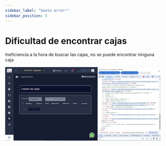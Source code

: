 ```yaml
---
sidebar_label: "Sexto error!"
sidebar_position: 5
---
```

# Dificultad de encontrar cajas
Ineficiencia a la hora de buscar las cajas,  no se puede encontrar ninguna caja 

![Imagen 6](/static/img/Imagen6.jpeg)
